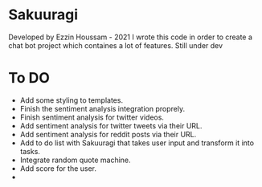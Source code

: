 # Sakuuragi 

Developed by Ezzin Houssam - 2021
I wrote this code in order to create a chat bot project which containes a lot of features.
Still under dev

# To DO

- Add some styling to templates.
- Finish the sentiment analysis integration proprely.
- Finish sentiment analysis for twitter videos.
- Add sentiment analysis for twitter tweets via their URL.
- Add sentiment analysis for reddit posts via their URL.
- Add to do list with Sakuuragi that takes user input and transform it into tasks.
- Integrate random quote machine.
- Add score for the user.
- 

